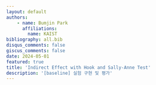 ```yaml
---
layout: default
authors: 
    - name: Bumjin Park
      affiliations:
        name: KAIST
bibliography: all.bib
disqus_comments: false
giscus_comments: false
date: 2024-05-01
featured: true
title: 'Indirect Effect with Hook and Sally-Anne Test'
description: '[baseline] 실험 구현 및 평가'
---
```






